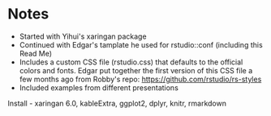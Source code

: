 # Notes
- Started with Yihui's xaringan package
- Continued with Edgar's tamplate he used for rstudio::conf (including this Read Me)
- Includes a custom CSS file (rstudio.css) that defaults to the official colors and fonts. Edgar put together the first version of this CSS file a few months ago from Robby's repo: https://github.com/rstudio/rs-styles
- Included examples from different presentations

Install - xaringan 6.0, kableExtra, ggplot2, dplyr, knitr, rmarkdown